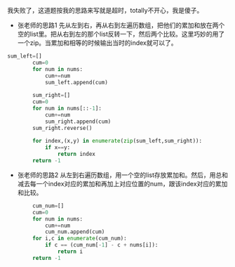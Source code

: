 我失败了，这道题按我的思路来写就是超时，totally不开心，我是傻子。
- 张老师的思路1
先从左到右，再从右到左遍历数组，把他们的累加和放在两个空的list里。把从右到左的那个list反转一下，然后两个比较。这里巧妙的用了一个zip。当累加和相等的时候输出当时的index就可以了。
```python
sum_left=[]
        cum=0
        for num in nums:
            cum+=num
            sum_left.append(cum)
        
        sum_right=[]
        cum=0
        for num in nums[::-1]:
            cum+=num
            sum_right.append(cum)
        sum_right.reverse()
        
        for index,(x,y) in enumerate(zip(sum_left,sum_right)):
            if x==y:
                return index
        return -1
```
- 张老师的思路2
从左到右遍历数组，用一个空的list存放累加和。然后，用总和减去每一个index对应的累加和再加上对应位置的num，跟该index对应的累加和比较。
```python
        cum_num=[]
        cum=0
        for num in nums:
            cum+=num
            cum_num.append(cum)
        for i,c in enumerate(cum_num):
            if c == (cum_num[-1] - c + nums[i]):
                return i
        return -1 
```
